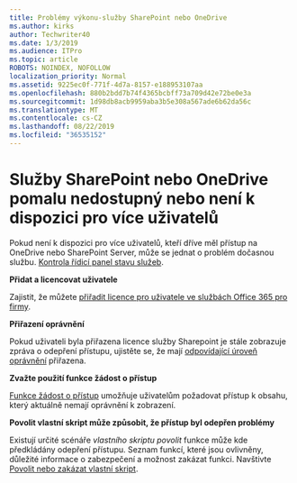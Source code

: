 ```yaml
---
title: Problémy výkonu-služby SharePoint nebo OneDrive
ms.author: kirks
author: Techwriter40
ms.date: 1/3/2019
ms.audience: ITPro
ms.topic: article
ROBOTS: NOINDEX, NOFOLLOW
localization_priority: Normal
ms.assetid: 9225ec0f-771f-4d7a-8157-e188953107aa
ms.openlocfilehash: 880b2bdd7b74f4365bcbff73a709d42e72be0e3a
ms.sourcegitcommit: 1d98db8acb9959aba3b5e308a567ade6b62da56c
ms.translationtype: MT
ms.contentlocale: cs-CZ
ms.lasthandoff: 08/22/2019
ms.locfileid: "36535152"
---
```

# <a name="sharepoint-or-onedrive-slow-inaccessible-or-unavailable-for-multiple-users"></a>Služby SharePoint nebo OneDrive pomalu nedostupný nebo není k dispozici pro více uživatelů

Pokud není k dispozici pro více uživatelů, kteří dříve měl přístup na OneDrive nebo SharePoint Server, může se jednat o problém dočasnou službu. [Kontrola řídicí panel stavu služeb](https://portal.office.com/adminportal/home#/servicehealth).

**Přidat a licencovat uživatele**

Zajistit, že můžete [přiřadit licence pro uživatele ve službách Office 365 pro firmy](https://docs.microsoft.com/office365/admin/subscriptions-and-billing/assign-licenses-to-users?view=o365-worldwide&amp;tabs=One).


**Přiřazení oprávnění**

Pokud uživateli byla přiřazena licence služby Sharepoint je stále zobrazuje zpráva o odepření přístupu, ujistěte se, že mají [odpovídající úroveň oprávnění](https://docs.microsoft.com/sharepoint/understanding-permission-levels) přiřazena.

**Zvažte použití funkce žádost o přístup**

[Funkce žádost o přístup](https://support.office.com/article/Set-up-and-manage-access-requests-94B26E0B-2822-49D4-929A-8455698654B3) umožňuje uživatelům požadovat přístup k obsahu, který aktuálně nemají oprávnění k zobrazení.

**Povolit vlastní skript může způsobit, že přístup byl odepřen problémy**

Existují určité scénáře *vlastního skriptu povolit* funkce může kde předkládány odepření přístupu. Seznam funkcí, které jsou ovlivněny, důležité informace o zabezpečení a možnost zakázat funkci. Navštivte [Povolit nebo zakázat vlastní skript](https://docs.microsoft.com/sharepoint/allow-or-prevent-custom-script).

